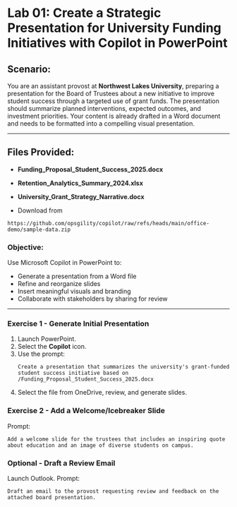 # Lab 01: Create a Strategic Presentation for University Funding Initiatives with Copilot in PowerPoint

## Scenario:
You are an assistant provost at **Northwest Lakes University**, preparing a presentation for the Board of Trustees about a new initiative to improve student success through a targeted use of grant funds. The presentation should summarize planned interventions, expected outcomes, and investment priorities. Your content is already drafted in a Word document and needs to be formatted into a compelling visual presentation.

---

## Files Provided:
- **Funding_Proposal_Student_Success_2025.docx**
- **Retention_Analytics_Summary_2024.xlsx**
- **University_Grant_Strategy_Narrative.docx**

- Download from

```
https://github.com/opsgility/copilot/raw/refs/heads/main/office-demo/sample-data.zip
```


### Objective:
Use Microsoft Copilot in PowerPoint to:
- Generate a presentation from a Word file
- Refine and reorganize slides
- Insert meaningful visuals and branding
- Collaborate with stakeholders by sharing for review

---

### Exercise 1 - Generate Initial Presentation
1. Launch PowerPoint.
2. Select the **Copilot** icon.
3. Use the prompt:
   ```
   Create a presentation that summarizes the university's grant-funded student success initiative based on /Funding_Proposal_Student_Success_2025.docx
   ```
4. Select the file from OneDrive, review, and generate slides.

### Exercise 2 - Add a Welcome/Icebreaker Slide
Prompt:
``` 
Add a welcome slide for the trustees that includes an inspiring quote about education and an image of diverse students on campus.
```



### Optional - Draft a Review Email
Launch Outlook.
Prompt:
```
Draft an email to the provost requesting review and feedback on the attached board presentation.
```


